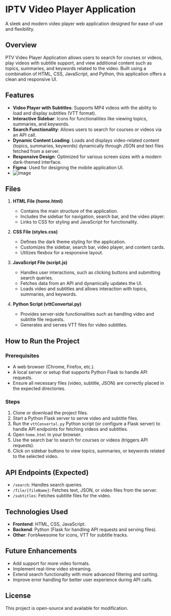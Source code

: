 # IPTV Video Player Application

A sleek and modern video player web application designed for ease of use and flexibility.

## Overview

PTV Video Player Application allows users to search for courses or videos, play videos with subtitle support, and view additional content such as topics, summaries, and keywords related to the video. Built using a combination of HTML, CSS, JavaScript, and Python, this application offers a clean and responsive UI.

## Features

- **Video Player with Subtitles**: Supports MP4 videos with the ability to load and display subtitles (VTT format).
- **Interactive Sidebar**: Icons for functionalities like viewing topics, summaries, and keywords.
- **Search Functionality**: Allows users to search for courses or videos via an API call.
- **Dynamic Content Loading**: Loads and displays video-related content (topics, summaries, keywords) dynamically through JSON and text files fetched from a server.
- **Responsive Design**: Optimized for various screen sizes with a modern dark-themed interface.
- **Figma**: Used for designing the mobile application UI.
-  ![image](https://github.com/user-attachments/assets/6ae932bd-31b2-4fed-8f74-65947df3c4f0)


## Files

1. **HTML File (home.html)**
   - Contains the main structure of the application.
   - Includes the sidebar for navigation, search bar, and the video player.
   - Links to CSS for styling and JavaScript for functionality.
   
2. **CSS File (styles.css)**
   - Defines the dark theme styling for the application.
   - Customizes the sidebar, search bar, video player, and content cards.
   - Utilizes flexbox for a responsive layout.

3. **JavaScript File (script.js)**
   - Handles user interactions, such as clicking buttons and submitting search queries.
   - Fetches data from an API and dynamically updates the UI.
   - Loads video and subtitles and allows interaction with topics, summaries, and keywords.

4. **Python Script (vttConvertal.py)**
   - Provides server-side functionalities such as handling video and subtitle file requests.
   - Generates and serves VTT files for video subtitles.

## How to Run the Project

### Prerequisites

- A web browser (Chrome, Firefox, etc.).
- A local server or setup that supports Python Flask to handle API requests.
- Ensure all necessary files (video, subtitle, JSON) are correctly placed in the expected directories.

### Steps

1. Clone or download the project files.
2. Start a Python Flask server to serve video and subtitle files.
3. Run the `vttConvertal.py` Python script (or configure a Flask server) to handle API endpoints for fetching videos and subtitles.
4. Open `home.html` in your browser.
5. Use the search bar to search for courses or videos (triggers API requests).
6. Click on sidebar buttons to view topics, summaries, or keywords related to the selected video.

## API Endpoints (Expected)

- `/search`: Handles search queries.
- `/file/{fileName}`: Fetches text, JSON, or video files from the server.
- `/subtitles`: Fetches subtitle files for the video.

## Technologies Used

- **Frontend**: HTML, CSS, JavaScript.
- **Backend**: Python (Flask for handling API requests and serving files).
- **Other**: FontAwesome for icons, VTT for subtitle tracks.

## Future Enhancements

- Add support for more video formats.
- Implement real-time video streaming.
- Extend search functionality with more advanced filtering and sorting.
- Improve error handling for better user experience during API calls.

## License

This project is open-source and available for modification.
